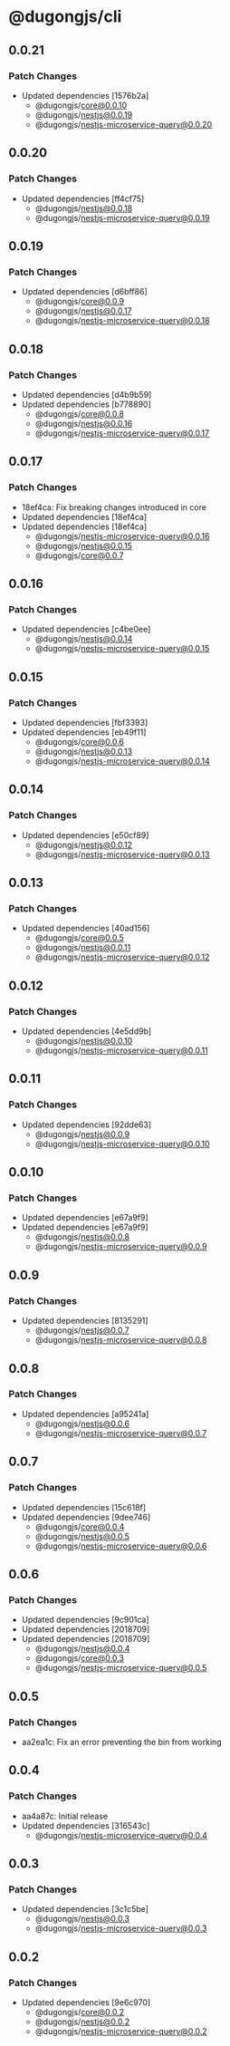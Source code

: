 # @dugongjs/cli

## 0.0.21

### Patch Changes

- Updated dependencies [1576b2a]
    - @dugongjs/core@0.0.10
    - @dugongjs/nestjs@0.0.19
    - @dugongjs/nestjs-microservice-query@0.0.20

## 0.0.20

### Patch Changes

- Updated dependencies [ff4cf75]
    - @dugongjs/nestjs@0.0.18
    - @dugongjs/nestjs-microservice-query@0.0.19

## 0.0.19

### Patch Changes

- Updated dependencies [d6bff86]
    - @dugongjs/core@0.0.9
    - @dugongjs/nestjs@0.0.17
    - @dugongjs/nestjs-microservice-query@0.0.18

## 0.0.18

### Patch Changes

- Updated dependencies [d4b9b59]
- Updated dependencies [b778890]
    - @dugongjs/core@0.0.8
    - @dugongjs/nestjs@0.0.16
    - @dugongjs/nestjs-microservice-query@0.0.17

## 0.0.17

### Patch Changes

- 18ef4ca: Fix breaking changes introduced in core
- Updated dependencies [18ef4ca]
- Updated dependencies [18ef4ca]
    - @dugongjs/nestjs-microservice-query@0.0.16
    - @dugongjs/nestjs@0.0.15
    - @dugongjs/core@0.0.7

## 0.0.16

### Patch Changes

- Updated dependencies [c4be0ee]
    - @dugongjs/nestjs@0.0.14
    - @dugongjs/nestjs-microservice-query@0.0.15

## 0.0.15

### Patch Changes

- Updated dependencies [fbf3393]
- Updated dependencies [eb49f11]
    - @dugongjs/core@0.0.6
    - @dugongjs/nestjs@0.0.13
    - @dugongjs/nestjs-microservice-query@0.0.14

## 0.0.14

### Patch Changes

- Updated dependencies [e50cf89]
    - @dugongjs/nestjs@0.0.12
    - @dugongjs/nestjs-microservice-query@0.0.13

## 0.0.13

### Patch Changes

- Updated dependencies [40ad156]
    - @dugongjs/core@0.0.5
    - @dugongjs/nestjs@0.0.11
    - @dugongjs/nestjs-microservice-query@0.0.12

## 0.0.12

### Patch Changes

- Updated dependencies [4e5dd9b]
    - @dugongjs/nestjs@0.0.10
    - @dugongjs/nestjs-microservice-query@0.0.11

## 0.0.11

### Patch Changes

- Updated dependencies [92dde63]
    - @dugongjs/nestjs@0.0.9
    - @dugongjs/nestjs-microservice-query@0.0.10

## 0.0.10

### Patch Changes

- Updated dependencies [e67a9f9]
- Updated dependencies [e67a9f9]
    - @dugongjs/nestjs@0.0.8
    - @dugongjs/nestjs-microservice-query@0.0.9

## 0.0.9

### Patch Changes

- Updated dependencies [8135291]
    - @dugongjs/nestjs@0.0.7
    - @dugongjs/nestjs-microservice-query@0.0.8

## 0.0.8

### Patch Changes

- Updated dependencies [a95241a]
    - @dugongjs/nestjs@0.0.6
    - @dugongjs/nestjs-microservice-query@0.0.7

## 0.0.7

### Patch Changes

- Updated dependencies [15c618f]
- Updated dependencies [9dee746]
    - @dugongjs/core@0.0.4
    - @dugongjs/nestjs@0.0.5
    - @dugongjs/nestjs-microservice-query@0.0.6

## 0.0.6

### Patch Changes

- Updated dependencies [9c901ca]
- Updated dependencies [2018709]
- Updated dependencies [2018709]
    - @dugongjs/nestjs@0.0.4
    - @dugongjs/core@0.0.3
    - @dugongjs/nestjs-microservice-query@0.0.5

## 0.0.5

### Patch Changes

- aa2ea1c: Fix an error preventing the bin from working

## 0.0.4

### Patch Changes

- aa4a87c: Initial release
- Updated dependencies [316543c]
    - @dugongjs/nestjs-microservice-query@0.0.4

## 0.0.3

### Patch Changes

- Updated dependencies [3c1c5be]
    - @dugongjs/nestjs@0.0.3
    - @dugongjs/nestjs-microservice-query@0.0.3

## 0.0.2

### Patch Changes

- Updated dependencies [9e6c970]
    - @dugongjs/core@0.0.2
    - @dugongjs/nestjs@0.0.2
    - @dugongjs/nestjs-microservice-query@0.0.2
